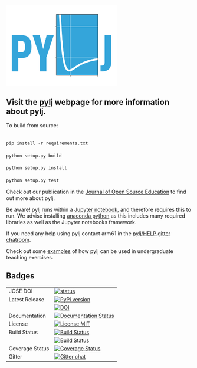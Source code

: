 <a href="http://pythoninchemistry.org/pylj"><img src="https://github.com/arm61/pylj/blob/master/logo/logo.png?raw=true" width= "60%"/></a>

## Visit the [pylj](http://pythoninchemistry.org/pylj) webpage for more information about pylj.

To build from source:

```python

pip install -r requirements.txt

python setup.py build

python setup.py install

python setup.py test

```
Check out our publication in the [Journal of Open Source Education](http://jose.theoj.org/papers/58daa1a1a564dc8e0f99ffcdae20eb1d) to find out more about pylj.

Be aware! pylj runs within a [Jupyter notebook](http://jupyter.org/), and therefore requires this to run. We advise installing [anaconda python](https://anaconda.org/) as this includes many required libraries as well as the Jupyter notebooks framework.

If you need any help using pylj contact arm61 in the [pylj/HELP gitter chatroom](https://gitter.im/pylj/HELP).

Check out some [examples](https://github.com/arm61/pylj/tree/master/examples) of how pylj can be used in undergraduate teaching exercises.

## Badges

<table>
  <tr>
    <td>JOSE DOI</td>
    <td>
      <a href="http://jose.theoj.org/papers/58daa1a1a564dc8e0f99ffcdae20eb1d">
      <img src="http://jose.theoj.org/papers/58daa1a1a564dc8e0f99ffcdae20eb1d/status.svg" alt="status" />
      </a>
    </td>
  </tr>
  <tr>
    <td>Latest Release</td>
    <td>
      <a href="https://badge.fury.io/py/pylj">
      <img src="https://badge.fury.io/py/pylj.svg" alt="PyPi version" />
      </a>
    </td>
  </tr>
  <tr>
    <td></td>
    <td>
      <a href="https://zenodo.org/badge/latestdoi/119863480">
      <img src="https://zenodo.org/badge/119863480.svg" alt="DOI" />
      </a>
    </td>
  </tr>
  <tr>
    <td>Documentation</td>
    <td>
      <a href="http://pylj.readthedocs.io/en/latest/?badge=latest">
      <img src="https://readthedocs.org/projects/pylj/badge/?version=latest" alt="Documentation Status" />
      </a>
    </td>
  </tr>
  <tr>
    <td>License</td>
    <td>
      <a href="https://opensource.org/licenses/MIT">
      <img src="https://img.shields.io/badge/License-MIT-yellow.svg" alt="License MIT" />
      </a>
    </td>
  </tr>
  <tr>
    <td>Build Status</td>
    <td>
      <a href="https://github.com/maximillian-dolan/pylj/actions">
      <img src="https://github.com/maximillian-dolan/pylj/actions/workflows/ci.yml/badge.svg" alt="Build Status" />
  </tr>
  <tr>
    <td></td>
    <td>
      <a href="https://ci.appveyor.com/project/arm61/pylj">
      <img src="https://ci.appveyor.com/api/projects/status/ihtobykv8wdo6sh6?svg=true" alt="Build Status" />
      </a>
    </td>
  </tr>
  <tr>
    <td>Coverage Status</td>
    <td>
      <a href="https://codeclimate.com/github/maximillian-dolan/pylj/test_coverage">
      <img src="https://api.codeclimate.com/v1/badges/096b85783ccdf86b4086/test_coverage" alt="Coverage Status" />
      </a>
    </td>
  </tr>
  <tr>
    <td>Gitter</td>
    <td>
      <a href="https://gitter.im/pylj/Lobby#">
      <img src="https://badges.gitter.im/gitterHQ/gitter.png" alt="Gitter chat" />
      </a>
    </td>
  </tr>
</table>

